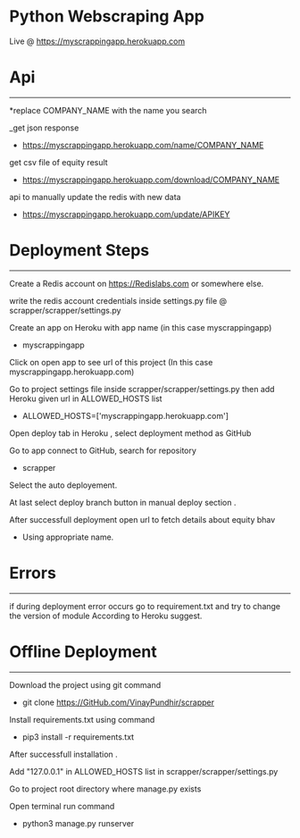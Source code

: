 # Python Webscraping App 

Live @ https://myscrappingapp.herokuapp.com




# Api
_________________________________________________
 *replace COMPANY_NAME with the name you search

 _get json response

- https://myscrappingapp.herokuapp.com/name/COMPANY_NAME

 get csv file of equity result

- https://myscrappingapp.herokuapp.com/download/COMPANY_NAME

 api to manually update the redis with new data

- https://myscrappingapp.herokuapp.com/update/APIKEY

 


# Deployment Steps 
_______________________________

Create a Redis account on https://Redislabs.com or somewhere else.

write the redis account credentials inside settings.py file @ scrapper/scrapper/settings.py

Create an app on Heroku with app name (in this case myscrappingapp)
 
- myscrappingapp

Click on open app to see url of this project (In this case myscrappingapp.herokuapp.com)

Go to project settings file inside scrapper/scrapper/settings.py then add Heroku given url in ALLOWED_HOSTS list

- ALLOWED_HOSTS=['myscrappingapp.herokuapp.com']


Open  deploy tab in Heroku , select deployment method as GitHub

Go to app connect to GitHub, search for repository 
 
- scrapper

Select the auto deployement.

At last select deploy branch button  in manual deploy section .

After successfull deployment open url to fetch details about equity bhav 

- Using appropriate name.





# Errors
____________________________

if during deployment error occurs go to requirement.txt and try to change the version of module  According to Heroku suggest.





# Offline Deployment
______________________________
Download the project using git command
 
- git clone https://GitHub.com/VinayPundhir/scrapper

Install requirements.txt using command
 
- pip3 install -r requirements.txt



After successfull installation .

Add "127.0.0.1" in ALLOWED_HOSTS list in scrapper/scrapper/settings.py

Go to project root directory where manage.py exists

Open terminal run command
 
- python3 manage.py runserver 







 
